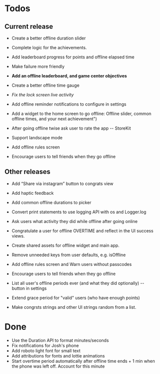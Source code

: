 # Todos


## Current release
- Create a better offline duration slider

- Complete logic for the achievements.
- Add leaderboard progress for points and offline elapsed time
- Make failure more friendly
- **Add an offline leaderboard, and game center objectives**
- Create a better offline time gauge
- *Fix the lock screen live activity*
- Add offline reminder notifications to configure in settings
- Add a widget to the home screen to go offline: Offline slider, common offline times, and your next achievement")
- After going offline twise ask user to rate the app -- StoreKit
- Support landscape mode
- Add offline rules screen
- Encourage users to tell friends when they go offline


## Other releases
- Add “Share via instagram” button to congrats view
- Add haptic feedback
- Add common offline durations to picker
- Convert print statements to use logging API with os and Logger.log
- Ask users what activity they did while offline after going online
- Congratulate a user for offline OVERTIME and reflect in the UI success views.
- Create shared assets for offline widget and main app.
- Remove unneeded keys from user defaults, e.g. isOffline
- Add offline rules screen and Warn users without passcodes
- Encourage users to tell friends when they go offline

- List all user's offline periods ever (and what they did optionally) -- button in settings
- Extend grace period for "valid" users (who have enough points)
- Make congrsts strings and other UI strings random from a list.

# Done
- Use the Duration API to format minutes/seconds
- Fix notifications for Josh's phone
- Add roboto light font for small text
- Add attributions for fonts and lottie animations
- Start overtime period automatically after offline time ends + 1 min when the phone was left off. Account for this minute
